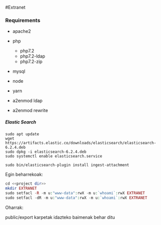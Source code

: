 
#Extranet


### Requirements
 - apache2
 - php
    - php7.2
    - php7.2-ldap
    - php7.2-zip
 - mysql
 - node
 - yarn

 - a2enmod ldap
 - a2enmod rewrite

##### Elastic Search
```
sudo apt update
wget https://artifacts.elastic.co/downloads/elasticsearch/elasticsearch-6.2.4.deb
sudo dpkg -i elasticsearch-6.2.4.deb
sudo systemctl enable elasticsearch.service
   
sudo bin/elasticsearch-plugin install ingest-attachment

```

Egin beharrekoak:

```php
cd <<project dir>>
mkdir EXTRANET
sudo setfacl -R -m u:"www-data":rwX -m u:`whoami`:rwX EXTRANET
sudo setfacl -dR -m u:"www-data":rwX -m u:`whoami`:rwX EXTRANET
```
 
Oharrak:

public/export karpetak idazteko baimenak behar ditu                                                                                          
